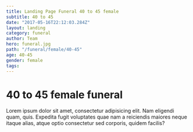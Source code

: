 ```yaml
---
title: Landing Page Funeral 40 to 45 female
subtitle: 40 to 45
date: "2017-05-16T22:12:03.284Z"
layout: landing
category: funeral
author: Team
hero: funeral.jpg
path: "/funeral/female/40-45"
age: 40-45
gender: female
tags:
---
```


# 40 to 45 female funeral

Lorem ipsum dolor sit amet, consectetur adipisicing elit. Nam eligendi quam, quis. Expedita fugit voluptates quae nam a reiciendis maiores neque itaque alias, atque optio consectetur sed corporis, quidem facilis?